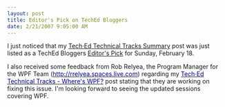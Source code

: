 ```yaml
---
layout: post
title: Editor's Pick on TechEd Bloggers
date: 2/21/2007 9:05:00 AM
---
```


I just noticed that my [Tech·Ed Technical Tracks Summary](http://geekswithblogs.net/sdorman/archive/2007/02/17/106567.aspx) post was just listed as a TechEd Bloggers [Editor's Pick](http://techedbloggers.net/Editors_Picks.category) for Sunday, February 18.


I also received some feedback from Rob Relyea, the Program Manager for the WPF Team ([<font color="#000080">http://rrelyea.spaces.live.com</font>](http://rrelyea.spaces.live.com)) regarding my [<font color="#000080">Tech·Ed Technical Tracks - Where's WPF?</font>](/sdorman/archive/2007/02/17/106568.aspx) post stating that they are working on fixing this issue. I'm looking forward to seeing the updated sessions covering WPF.<br>

